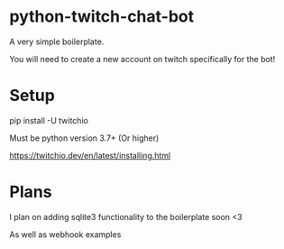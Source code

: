 # python-twitch-chat-bot
A very simple boilerplate.

You will need to create a new account on twitch specifically for the bot!

# Setup
pip install -U twitchio

Must be python version 3.7+ (Or higher)

https://twitchio.dev/en/latest/installing.html

# Plans
I plan on adding sqlite3 functionality to the boilerplate soon <3

As well as webhook examples
